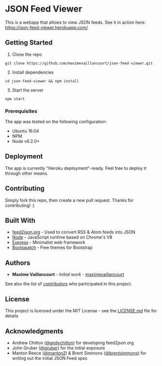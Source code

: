 # JSON Feed Viewer

This is a webapp that allows to view JSON feeds. See it in action here: https://json-feed-viewer.herokuapp.com/

## Getting Started

1. Clone the repo

```
git clone https://github.com/maximevaillancourt/json-feed-viewer.git
```

2. Install dependencies

```
cd json-feed-viewer && npm install
```

3. Start the server

```
npm start
```

### Prerequisites

The app was tested on the following configuration:

- Ubuntu 16.04
- NPM
- Node v6.2.0+

## Deployment

The app is currently "Heroku deployment"-ready. Feel free to deploy it through other means.

## Contributing

Simply fork this repo, then create a new pull request. Thanks for contributing! :)

## Built With

* [feed2json.org](https://feed2json.org/) - Used to convert RSS & Atom feeds into JSON
* [Node](https://nodejs.org/en/) - JavaScript runtime based on Chrome's V8
* [Express](https://expressjs.com/) - Minimalist web framework
* [Bootswatch](https://bootswatch.com/) - Free themes for Bootstrap

## Authors

* **Maxime Vaillancourt** - *Initial work* - [maximevaillancourt](https://github.com/maximevaillancourt)

See also the list of [contributors](https://github.com/maximevaillancourt/json-feed-viewer/graphs/contributors) who participated in this project.

## License

This project is licensed under the MIT License - see the [LICENSE.md](LICENSE.md) file for details

## Acknowledgments

* Andrew Chilton ([@andychilton](https://twitter.com/andychilton)) for developing feed2json.org
* John Gruber ([@gruber](https://twitter.com/gruber)) for the initial exposure
* Manton Reece ([@manton2](https://twitter.com/manton2)) & Brent Simmons ([@brentsimmons](https://twitter.com/brentsimmons)) for writing out the initial JSON Feed spec
